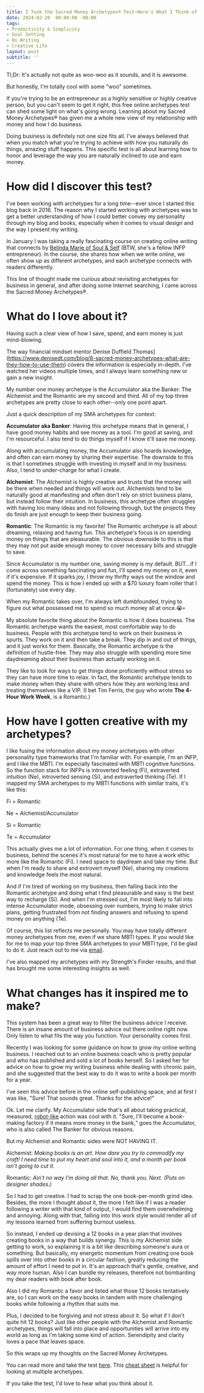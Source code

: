```yaml
---
title: I Took the Sacred Money Archetypes® Test—Here's What I Think of It
date: 2024-02-20  00:00:00 -08:00
tags:
- Productivity & Simplicity 
- Goal Setting 
- On Writing 
- Creative Life 
layout: post
subtitle: ''
---
```

Tl;Dr: It's actually not quite as woo-woo as it sounds, and it is awesome.

But honestly, I'm totally cool with some "woo" sometimes.

If you're trying to be an entrepreneur as a highly sensitive or highly creative person, but you can't seem to get it right, this free online archetypes test can shed some light on what's going wrong. Learning about my Sacred Money Archetypes® has given me a whole new view of my relationship with money and how I do business.

Doing business is definitely not one size fits all. I've always believed that when you match what you're trying to achieve with how you naturally do things, amazing stuff happens. This specific test is all about learning how to honor and leverage the way you are naturally inclined to use and earn money.

# How did I discover this test?

I've been working with archetypes for a long time--ever since I started this blog back in 2016. The reason why I started working with archetypes was to get a better understanding of how I could better convey my personality through my blog and books, especially when it comes to visual design and the way I present my writing.

In January I was taking a really fascinating course on creating online writing that connects by [Belinda Marie of Soul & Self](https://soulandself.com/blog/creating-content-that-doesnt-make-you-cringe) (BTW, she's a fellow INFP entrepreneur). In the course, she shares how when we write online, we often show up as different archetypes, and each archetype connects with readers differently.

This line of thought made me curious about revisiting archetypes for business in general, and after doing some Internet searching, I came across the Sacred Money Archetypes®.


# What do I love about it?

Having such a clear view of how I save, spend, and earn money is just mind-blowing.

The way financial mindset mentor Denise Duffield Thomas](https://www.denisedt.com/blog/8-sacred-money-archetypes-what-are-they-how-to-use-them) covers the information is especially in-depth. I've watched her videos multiple times, and I always learn something new or gain a new insight.

My number one money archetype is the Accumulator aka the Banker. The Alchemist and the Romantic are my second and third. All of my top three archetypes are pretty close to each other--only one point apart.

Just a quick description of my SMA archetypes for context:

**Accumulator aka Banker**: Having this archetype means that in general, I have good money habits and see money as a tool. I'm good at saving, and I'm resourceful. I also tend to do things myself if I know it'll save me money.

Along with accumulating money, the Accumulator also hoards knowledge, and often can earn money by sharing their expertise. The downside to this is that I sometimes struggle with investing in myself and in my business. Also, I tend to under-charge for what I create.

**Alchemist**: The Alchemist is highly creative and trusts that the money will be there when needed and things will work out. Alchemists tend to be naturally good at manifesting and often don't rely on strict business plans, but instead follow their intuition. In business, this archetype often struggles with having too many ideas and not following through, but the projects they do finish are just enough to keep their business going.

**Romantic**:  The Romantic is my favorite! The Romantic archetype is all about dreaming, relaxing and having fun. This archetype's focus is on spending money on things that are pleasurable. The obvious downside to this is that they may not put aside enough money to cover necessary bills and struggle to save.

Since Accumulator is my number one, saving money is my default. BUT...if I come across something fascinating and fun, I'll spend my money on it, even if it's expensive. If it sparks joy, I throw my thrifty ways out the window and spend the money. This is how I ended up with a $70 luxury foam roller that I (fortunately) use every day.

When my Romantic takes over, I'm always left dumbfounded, trying to figure out what possessed me to spend so much money all at once.😭💀

My absolute favorite thing about the Romantic is how it does business. The Romantic archetype wants the easiest, most comfortable way to do business. People with this archetype tend to work on their business in spurts. They work on it and then take a break. They dip in and out of things, and it just works for them. Basically, the Romantic archetype is the definition of hustle-free. They may also struggle with spending more time daydreaming about their business than actually working on it.

They like to look for ways to get things done proficiently without stress so they can have more time to relax. In fact, the Romantic archetype tends to make money when they share with others how they are working less and treating themselves like a VIP.  (I bet Tim Ferris, the guy who wrote **The 4-Hour Work Week**, is a Romantic.)


# How have I gotten creative with my archetypes?

I like fusing the information about my money archetypes with other personality type frameworks that I'm familiar with.  For example, I'm an INFP, and I like the MBTI. I'm especially fascinated with MBTI cognitive functions. So the function stack for INFPs is introverted feeling (Fi), extraverted intuition (Ne), introverted sensing (Si), and extraverted thinking (Te). If I mapped my SMA archetypes to my MBTI functions with similar traits, it's like this:

Fi = Romantic

Ne = Alchemist/Accumulator

Si = Romantic

Te = Accumulator

This actually gives me a lot of information. For one thing, when it comes to business, behind the scenes it's most natural for me to have a work ethic more like the Romantic (Fi). I need space to daydream and take my time. But when I'm ready to share and extrovert myself (Ne), sharing my creations and knowledge feels the most natural.

And if I'm tired of working on my business, then falling back into the Romantic archetype and doing what I find pleasurable and easy is the best way to recharge (Si). And when I'm stressed out, I'm most likely to fall into intense Accumulator mode, obsessing over numbers, trying to make strict plans, getting frustrated from not finding answers and refusing to spend money on anything (Te).

Of course, this list reflects me personally. You may have totally different money archetypes from me, even if we share MBTI types. If you would like for me to map your top three SMA archetypes to your MBTI type, I'd be glad to do it. Just reach out to me via [email](https://arcadiapage.com/aboutme/).

I've also mapped my archetypes with my Strength's Finder results, and that has brought me some interesting insights as well.

# What changes has it inspired me to make?

This system has been a great way to filter the business advice I receive. There is an insane amount of business advice out there online right now. Only listen to what fits the way you function. Your personality comes first.

Recently I was looking for some guidance on how to grow my online writing business. I reached out to an online business coach who is pretty popular and who has published and sold a lot of books herself. So I asked her for advice on how to grow my writing business while dealing with chronic pain, and she suggested that the best way to do it was to write a book per month for a year.

I've seen this advice before in the online self-publishing space, and at first I was like, "Sure! That sounds great. Thanks for the advice!"

Ok. Let me clarify. My Accumulator side that's all about taking practical, measured, [robot-like](https://arcadiapage.com/2023-12-31-being-a-productive-human-is-simple/) action was cool with it. "Sure, I'll become a book-making factory if it means more money in the bank,“ goes the Accumulator, who is also called The Banker for obvious reasons.

But my Alchemist and Romantic sides were NOT HAVING IT.

Alchemist: *Making books is an art. How dare you try to commodify my craft! I need time to put my heart and soul into it, and a month per book isn't going to cut it.*

Romantic: *Ain't no way I'm doing all that. No, thank you. Next. (Puts on designer shades.)*

So I had to get creative. I had to scrap the one book-per-month grind idea. Besides, the more I thought about it, the more I feIt like if I was a reader following a writer with that kind of output, I would find them overwhelming and annoying. Along with that, falling into this work style would render all of my lessons learned from suffering burnout useless.

So instead, I ended up devising a 12 books in a year plan that involves creating books in a way that builds synergy. This is my Alchemist side getting to work, so explaining it is a bit like describing someone's aura or something. But basically, my energetic momentum from creating one book spills over into other books in a circular fashion, greatly reducing the amount of effort I need to put in. It's an approach that's gentle, creative, and way more human. Also I can bundle my releases, therefore not bombarding my dear readers with book after book.

Also I did my Romantic a favor and listed what those 12 books tentatively are, so I can work on the easy books in tandem with more challenging books while following a rhythm that suits me.

Plus, I decided to be forgiving and not stress about it. So what if I don't quite hit 12 books? Just like other people with the Alchemist and Romantic archetypes, things will fall into place and opportunities will arrive into my world as long as I'm taking some kind of action. Serendipity and clarity loves a pace that leaves space.

So this wraps up my thoughts on the Sacred Money Archetypes.

You can read more and take the test [here](https://www.denisedt.com/blog/8-sacred-money-archetypes-what-are-they-how-to-use-them). This [cheat sheet](https://www.denisedt.com/cheat) is helpful for looking at multiple archetypes.

If you take the test, I'd love to hear what you think about it.









